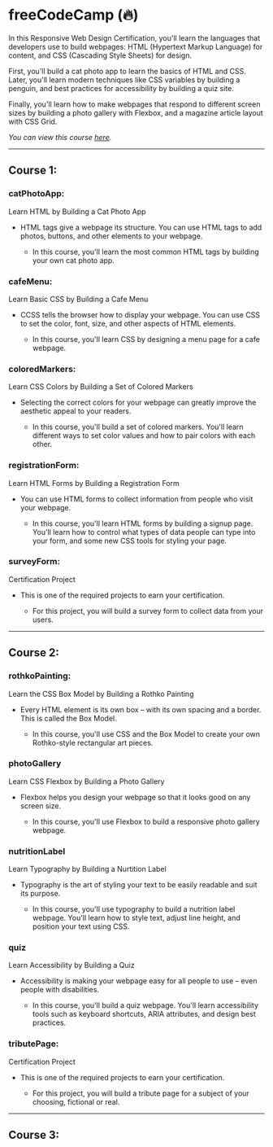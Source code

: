 # freeCodeCamp (🔥)
In this Responsive Web Design Certification, you'll learn the languages that developers use to build webpages: HTML (Hypertext Markup Language) for content, and CSS (Cascading Style Sheets) for design.

First, you'll build a cat photo app to learn the basics of HTML and CSS. Later, you'll learn modern techniques like CSS variables by building a penguin, and best practices for accessibility by building a quiz site.

Finally, you'll learn how to make webpages that respond to different screen sizes by building a photo gallery with Flexbox, and a magazine article layout with CSS Grid.

_You can view this course <a href="https://www.freecodecamp.org/learn/2022/responsive-web-design/#learn-html-by-building-a-cat-photo-app" target="_blank">here</a>._

----
## Course 1:

### catPhotoApp: 
Learn HTML by Building a Cat Photo App
- HTML tags give a webpage its structure. You can use HTML tags to add photos, buttons, and other elements to your webpage.

  - In this course, you'll learn the most common HTML tags by building your own cat photo app.

### cafeMenu: 
Learn Basic CSS by Building a Cafe Menu
- CCSS tells the browser how to display your webpage. You can use CSS to set the color, font, size, and other aspects of HTML elements.

  - In this course, you'll learn CSS by designing a menu page for a cafe webpage.
  
### coloredMarkers: 
Learn CSS Colors by Building a Set of Colored Markers
- Selecting the correct colors for your webpage can greatly improve the aesthetic appeal to your readers.

  - In this course, you'll build a set of colored markers. You'll learn different ways to set color values and how to pair colors with each other.
  
### registrationForm: 
Learn HTML Forms by Building a Registration Form
- You can use HTML forms to collect information from people who visit your webpage.

  - In this course, you'll learn HTML forms by building a signup page. You'll learn how to control what types of data people can type into your form, and some new CSS tools for styling your page.
  
### surveyForm: 
Certification Project
- This is one of the required projects to earn your certification.

  - For this project, you will build a survey form to collect data from your users.

----
## Course 2:

### rothkoPainting: 
Learn the CSS Box Model by Building a Rothko Painting
- Every HTML element is its own box – with its own spacing and a border. This is called the Box Model.

  - In this course, you'll use CSS and the Box Model to create your own Rothko-style rectangular art pieces.

### photoGallery
Learn CSS Flexbox by Building a Photo Gallery
- Flexbox helps you design your webpage so that it looks good on any screen size.

  - In this course, you'll use Flexbox to build a responsive photo gallery webpage.
  
### nutritionLabel
Learn Typography by Building a Nurtition Label
- Typography is the art of styling your text to be easily readable and suit its purpose.

  - In this course, you'll use typography to build a nutrition label webpage. You'll learn how to style text, adjust line height, and position your text using CSS.

### quiz
Learn Accessibility by Building a Quiz
- Accessibility is making your webpage easy for all people to use – even people with disabilities.

  - In this course, you'll build a quiz webpage. You'll learn accessibility tools such as keyboard shortcuts, ARIA attributes, and design best practices.
  
### tributePage: 
Certification Project
- This is one of the required projects to earn your certification.

  - For this project, you will build a tribute page for a subject of your choosing, fictional or real.

----
## Course 3:
